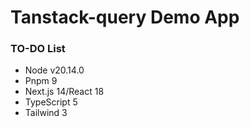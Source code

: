 # Tanstack-query Demo App

### TO-DO List

- Node v20.14.0
- Pnpm 9
- Next.js 14/React 18
- TypeScript 5
- Tailwind 3
